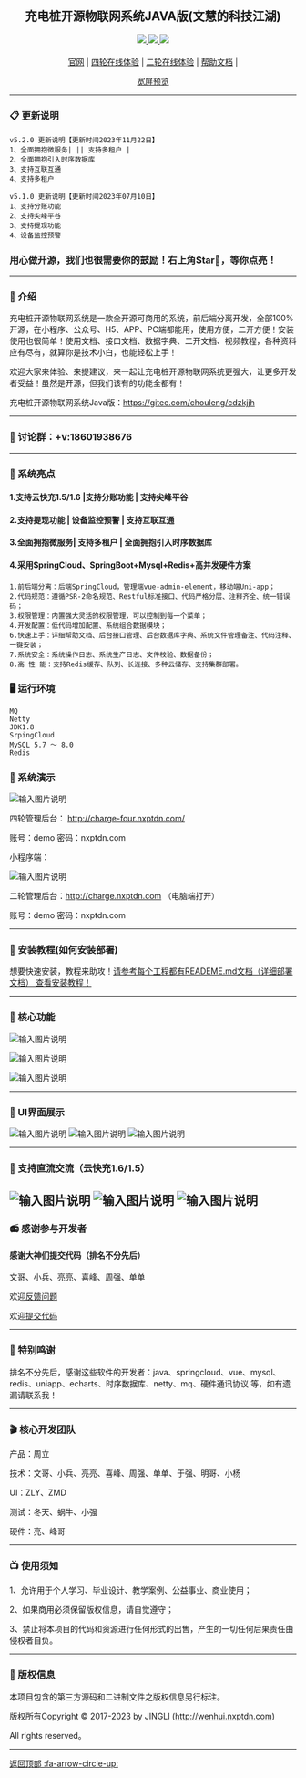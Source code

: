 

<div align="center">

##   充电桩开源物联网系统JAVA版(文慧的科技江湖)  

</div>

<div align="center" >
    <a href="http://wenhui.nxptdn.com">
        <img src="https://www.circlai.com/" />
    </a>
    <a href="https://www.circlai.com/">
        <img src="https://img.shields.io/badge/Edition-5.2-blue.svg" />
    </a>
     <a href="https://www.circlai.com/">
        <img src="https://img.shields.io/badge/Download-240m-red.svg" />
    </a>
</div>

#### 

<div align="center">

[官网](http://wenhui.nxptdn.com/) |
[四轮在线体验](http://charge-four.nxptdn.com/) |
[二轮在线体验](http://charge.nxptdn.com/) |
[帮助文档](http://wenhui.nxptdn.com/page/link) |

[comment]: <> ([宽屏预览]&#40;https://gitee.com/chouleng/cdzkjjh/blob/master/README.md&#41;)

</div>
<div align="center" >
<a href="https://gitee.com/chouleng/cdzkjjh/blob/master/README.md">宽屏预览</a>
</div>




---





### 📋 更新说明

```
v5.2.0 更新说明【更新时间2023年11月22日】
1、全面拥抱微服务| || 支持多租户 |
2、全面拥抱引入时序数据库 
3、支持互联互通 
4、支持多租户 

v5.1.0 更新说明【更新时间2023年07月10日】
1、支持分账功能 
2、支持尖峰平谷
3、支持提现功能
4、设备监控预警
```
### 用心做开源，我们也很需要你的鼓励！右上角Star🌟，等你点亮！

---

### 📝 介绍
充电桩开源物联网系统是一款全开源可商用的系统，前后端分离开发，全部100%开源，在小程序、公众号、H5、APP、PC端都能用，使用方便，二开方便！安装使用也很简单！使用文档、接口文档、数据字典、二开文档、视频教程，各种资料应有尽有，就算你是技术小白，也能轻松上手！

欢迎大家来体验、来提建议，来一起让充电桩开源物联网系统更强大，让更多开发者受益！虽然是开源，但我们该有的功能全都有！

充电桩开源物联网系统Java版：https://gitee.com/chouleng/cdzkjjh   



---
### 📱 讨论群：+v:18601938676

---

### 📱  系统亮点


#### 1.支持云快充1.5/1.6  |支持分账功能  | 支持尖峰平谷
#### 2.支持提现功能 | 设备监控预警 | 支持互联互通 
#### 3.全面拥抱微服务| 支持多租户 | 全面拥抱引入时序数据库 
#### 4.采用SpringCloud、SpringBoot+Mysql+Redis+高并发硬件方案

~~~
1.前后端分离：后端SpringCloud，管理端vue-admin-element，移动端Uni-app；
2.代码规范：遵循PSR-2命名规范、Restful标准接口、代码严格分层、注释齐全、统一错误码；
3.权限管理：内置强大灵活的权限管理，可以控制到每一个菜单；
4.开发配置：低代码增加配置、系统组合数据模块；
6.快速上手：详细帮助文档、后台接口管理、后台数据库字典、系统文件管理备注、代码注释、一键安装；
7.系统安全：系统操作日志、系统生产日志、文件校验、数据备份；
8.高 性 能：支持Redis缓存、队列、长连接、多种云储存、支持集群部署。

~~~






### 🖥 运行环境

```
MQ
Netty
JDK1.8
SrpingCloud
MySQL 5.7 ～ 8.0
Redis

```




###  📱 系统演示

![输入图片说明](image/二维码以及小程序二维码1.jpg)

四轮管理后台： http://charge-four.nxptdn.com/

账号：demo 密码：nxptdn.com

小程序端：

![输入图片说明](image/二维码以及小程序二维码1.jpg)

二轮管理后台：http://charge.nxptdn.com  （电脑端打开）

账号：demo 密码：nxptdn.com


---

###  🔐 安装教程(如何安装部署)

想要快速安装，教程来助攻！<a href="http://wenhui.nxptdn.com" target="_blank">请参考每个工程都有READEME.md文档（详细部署文档）  查看安装教程！</a>

---

###  📲 核心功能

![输入图片说明](image/核心功能2.png)

![输入图片说明](image/核心功能1.jpg)

![输入图片说明](image/核心功能.png)



---

###  📖 UI界面展示

![输入图片说明](image/UI界面/PC1.png)
![输入图片说明](image/UI界面/PC2.png)
![输入图片说明](image/UI界面/MB1.jpg)

---

###  📖 支持直流交流（云快充1.6/1.5）

![输入图片说明](image/硬件/硬件1.jpg)
![输入图片说明](image/硬件/硬件2.jpg)
![输入图片说明](image/硬件/硬件3.png)
---


###  📻 感谢参与开发者
#### 感谢大神们提交代码（排名不分先后）
文哥、小兵、亮亮、喜峰、周强、单单

欢迎<a href="https://gitee.com/chouleng/cdzkjjh/issues" target="_blank">反馈问题</a>

欢迎<a href="https://gitee.com/chouleng/cdzkjjh/issues" target="_blank">提交代码</a>

---
###  📸 特别鸣谢
排名不分先后，感谢这些软件的开发者：java、springcloud、vue、mysql、redis、uniapp、echarts、时序数据库、netty、mq、硬件通讯协议 等，如有遗漏请联系我！

---
###  🎬 核心开发团队
产品：周立

技术：文哥、小兵、亮亮、喜峰、周强、单单、于强、明哥、小杨

UI：ZLY、ZMD

测试：冬天、蜗牛、小强

硬件：亮、峰哥


---
###  📺 使用须知
1、允许用于个人学习、毕业设计、教学案例、公益事业、商业使用；

2、如果商用必须保留版权信息，请自觉遵守；

3、禁止将本项目的代码和资源进行任何形式的出售，产生的一切任何后果责任由侵权者自负。


---
###  💾 版权信息

本项目包含的第三方源码和二进制文件之版权信息另行标注。

版权所有Copyright © 2017-2023 by JINGLI (http://wenhui.nxptdn.com)

All rights reserved。




---

[返回顶部 :fa-arrow-circle-up: ](https://gitee.com/chouleng/cdzkjjh)

